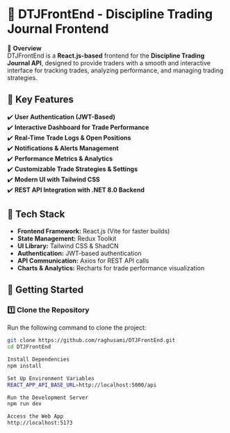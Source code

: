 # 🎯 DTJFrontEnd - Discipline Trading Journal Frontend  

🚀 **Overview**  
DTJFrontEnd is a **React.js-based** frontend for the **Discipline Trading Journal API**, designed to provide traders with a smooth and interactive interface for tracking trades, analyzing performance, and managing trading strategies.  

## 🔑 **Key Features**
✔️ **User Authentication (JWT-Based)**  
✔️ **Interactive Dashboard for Trade Performance**  
✔️ **Real-Time Trade Logs & Open Positions**  
✔️ **Notifications & Alerts Management**  
✔️ **Performance Metrics & Analytics**  
✔️ **Customizable Trade Strategies & Settings**  
✔️ **Modern UI with Tailwind CSS**  
✔️ **REST API Integration with .NET 8.0 Backend**  

## 📂 **Tech Stack**
- **Frontend Framework:** React.js (Vite for faster builds)  
- **State Management:** Redux Toolkit  
- **UI Library:** Tailwind CSS & ShadCN  
- **Authentication:** JWT-based authentication  
- **API Communication:** Axios for REST API calls  
- **Charts & Analytics:** Recharts for trade performance visualization  

## 🚀 **Getting Started**
### 1️⃣ Clone the Repository  
Run the following command to clone the project:  
```bash
git clone https://github.com/raghusami/DTJFrontEnd.git
cd DTJFrontEnd

Install Dependencies
npm install

Set Up Environment Variables
REACT_APP_API_BASE_URL=http://localhost:5000/api

Run the Development Server
npm run dev

Access the Web App
http://localhost:5173

